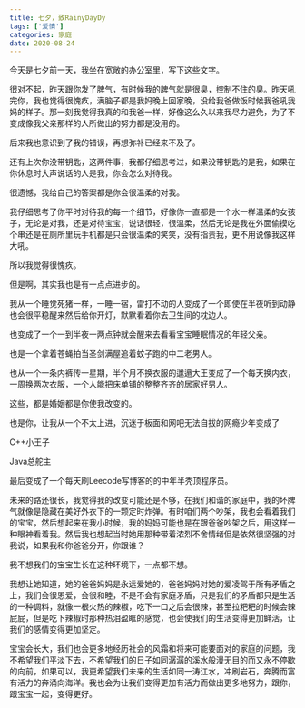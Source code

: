 ```yaml
---
title: 七夕，致RainyDayDy
tags: ['爱情']
categories: 家庭
date: 2020-08-24
---
```


今天是七夕前一天，我坐在宽敞的办公室里，写下这些文字。

很对不起，昨天跟你发了脾气，有时候我的脾气就是很臭，控制不住的臭。昨天吼完你，我也觉得很愧疚，满脑子都是我妈晚上回家晚，没给我爸做饭时候我爸吼我妈的样子。那一刻我觉得我真的和我爸一样，好像这么久以来我尽力避免，为了不变成像我父亲那样的人所做出的努力都是没用的。

后来我也意识到了我的错误，再想弥补已经来不及了。

还有上次你没带钥匙，这两件事，我都仔细思考过，如果没带钥匙的是我，如果在你休息时大声说话的人是我，你会怎么对待我。

很遗憾，我给自己的答案都是你会很温柔的对我。

我仔细思考了你平时对待我的每一个细节，好像你一直都是一个水一样温柔的女孩子，无论是对我，还是对待宝宝，说话很轻，很温柔，然后无论是我在外面偷摸吃个串还是在厕所里玩手机都是只会很温柔的笑笑，没有指责我，更不用说像我这样大吼。

所以我觉得很愧疚。

但是啊，其实我也是有一点点进步的。

我从一个睡觉死猪一样，一睡一宿，雷打不动的人变成了一个即使在半夜听到动静也会很平稳醒来然后给你开灯，默默看着你去卫生间的枕边人。

也变成了一个一到半夜一两点钟就会醒来去看看宝宝睡眠情况的年轻父亲。

也是一个拿着苍蝇拍当圣剑满屋追着蚊子跑的中二老男人。

也从一个一条内裤传一星期，半个月不换衣服的邋遢大王变成了一个每天换内衣，一周换两次衣服，一个人能把床单铺的整整齐齐的居家好男人。

这些，都是婚姻都是你使我改变的。

也是你，让我从一个不太上进，沉迷于板面和网吧无法自拔的网瘾少年变成了

C++小王子

Java总舵主

最后变成了一个每天刷Leecode写博客的的中年半秃顶程序员。

未来的路还很长，我觉得我的改变可能还是不够，在我们和谐的家庭中，我的坏脾气就像是隐藏在美好外衣下的一颗定时炸弹。有时咱们两个吵架，我也会看着我们的宝宝，然后想起来在我小时候，我的妈妈可能也是在跟爸爸吵架之后，用这样一种眼神看着我。然后我也想起当时她用那种带着浓烈不舍情绪但是依然很坚强的对我说，如果我和你爸爸分开，你跟谁？

我不想我们的宝宝生长在这种环境下，一点都不想。

我想让她知道，她的爸爸妈妈是永远爱她的，爸爸妈妈对她的爱凌驾于所有矛盾之上，我们会很恩爱，会很和睦，不是不会有家庭矛盾，只是我们的矛盾都只是生活的一种调料，就像一根火热的辣椒，吃下一口之后会很辣，甚至拉粑粑的时候会辣屁屁，但是吃下辣椒时那种热泪盈眶的感觉，也会使我们的生活变得更加鲜活，让我们的感情变得更加坚定。

宝宝会长大，我们也会更多地经历社会的风霜和将来可能要面对的家庭的问题，我不希望我们平淡下去，不希望我们的日子如同潺潺的溪水般漫无目的而又永不停歇的向前，如果可以，我更希望我们未来的生活如同一涛江水，冲刷岩石，奔腾而富有活力的奔涌向海洋。我也会为让我们变得更加有活力而做出更多地努力，跟你，跟宝宝一起，变得更好。